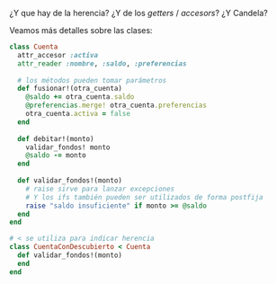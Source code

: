 ¿Y que hay de la herencia? ¿Y de los _getters_ / _accesors_? ¿Y Candela?  

Veamos más detalles sobre las clases:

```ruby
class Cuenta
  attr_accesor :activa
  attr_reader :nombre, :saldo, :preferencias
  
  # los métodos pueden tomar parámetros
  def fusionar!(otra_cuenta)
    @saldo += otra_cuenta.saldo
    @preferencias.merge! otra_cuenta.preferencias
    otra_cuenta.activa = false
  end
  
  def debitar!(monto) 
    validar_fondos! monto
    @saldo -= monto
  end
  
  def validar_fondos!(monto)
    # raise sirve para lanzar excepciones
    # Y los ifs también pueden ser utilizados de forma postfija
    raise "saldo insuficiente" if monto >= @saldo 
  end
end

# < se utiliza para indicar herencia
class CuentaConDescubierto < Cuenta
  def validar_fondos!(monto)
  end
end
```

